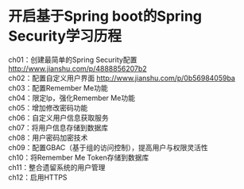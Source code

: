 # 开启基于Spring boot的Spring Security学习历程
ch01：创建最简单的Spring Security配置 http://www.jianshu.com/p/4888856207b2<br>
ch02：配置自定义用户界面 http://www.jianshu.com/p/0b56984059ba<br>
ch03：配置Remember Me功能<br>
ch04：限定Ip，强化Remember Me功能<br>
ch05：增加修改密码功能<br>
ch06：自定义用户信息获取服务<br>
ch07：将用户信息存储到数据库<br>
ch08：用户密码加密技术<br>
ch09：配置GBAC（基于组的访问控制），提高用户与权限灵活性<br>
ch10：将Remember Me Token存储到数据库<br>
ch11：整合遗留系统的用户管理<br>
ch12：启用HTTPS<br>